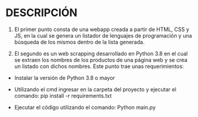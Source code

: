 # DESCRIPCIÓN
1. El primer punto consta de una webapp creada a partir de HTML, CSS y JS, en la cual se genera un listador de lenguajes de programación y una búsqueda de los mismos dentro de la lista generada.

2. El segundo es un web scrapping desarrollado en Python 3.8 en el cual se extraen los nombres de los productos de una página web y se crea un listado con dichos nombres. Este punto trae unas requerimientos:

- Instalar la versión de Python 3.8 o mayor

- Utilizando el cmd ingresar en la carpeta del proyecto y ejecutar el comando: pip install -r requirements.txt

- Ejecutar el código utilizando el comando: Python main.py
